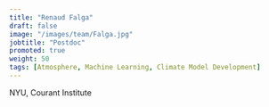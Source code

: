 ```yaml
---
title: "Renaud Falga"
draft: false
image: "/images/team/Falga.jpg"
jobtitle: "Postdoc"
promoted: true
weight: 50
tags: [Atmosphere, Machine Learning, Climate Model Development]
---
```



NYU, Courant Institute
